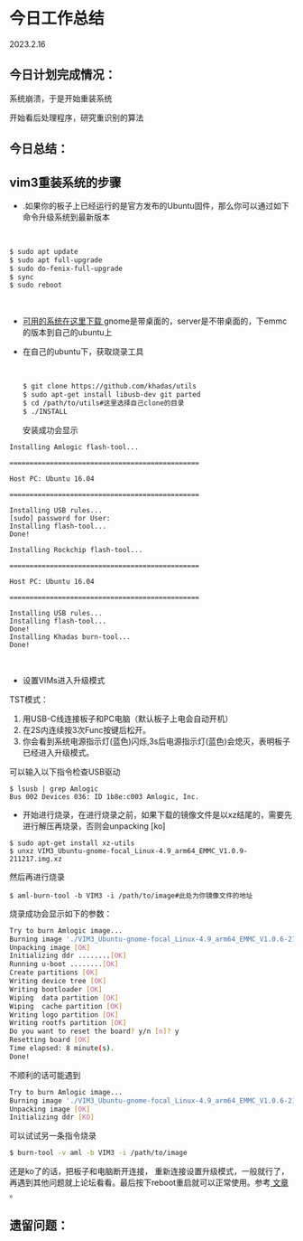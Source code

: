 # **今日工作总结**

2023.2.16

## **今日计划完成情况**：

系统崩溃，于是开始重装系统

开始看后处理程序，研究重识别的算法





## **今日总结**：

## vim3重装系统的步骤

- .如果你的板子上已经运行的是官方发布的Ubuntu固件，那么你可以通过如下命令升级系统到最新版本

﻿



 

```sh
$ sudo apt update
$ sudo apt full-upgrade
$ sudo do-fenix-full-upgrade
$ sync
$ sudo reboot
```

﻿

- [ 可用的系统在这里下载 ](https://dl.khadas.com/Firmware/VIM3/Ubuntu/EMMC/)gnome是带桌面的，server是不带桌面的，下emmc的版本到自己的ubuntu上

- 在自己的ubuntu下，获取烧录工具

  ﻿

  

   

  ```sh
  $ git clone https://github.com/khadas/utils
  $ sudo apt-get install libusb-dev git parted
  $ cd /path/to/utils#这里选择自己clone的目录
  $ ./INSTALL
  ```

     安装成功会显示

```
Installing Amlogic flash-tool...
 
===============================================
 
Host PC: Ubuntu 16.04
 
===============================================
 
Installing USB rules...
[sudo] password for User:
Installing flash-tool...
Done!
 
Installing Rockchip flash-tool...
 
===============================================
 
Host PC: Ubuntu 16.04
 
===============================================
 
Installing USB rules...
Installing flash-tool...
Done!
Installing Khadas burn-tool...
Done!

```

﻿

- 设置VIMs进入升级模式

TST模式：

1. 用USB-C线连接板子和PC电脑（默认板子上电会自动开机）
2. 在2S内连续按3次Func按键后松开。
3. 你会看到系统电源指示灯(蓝色)闪烁,3s后电源指示灯(蓝色)会熄灭，表明板子已经进入升级模式。

可以输入以下指令检查USB驱动

```
$ lsusb | grep Amlogic
Bus 002 Devices 036: ID 1b8e:c003 Amlogic, Inc.
```

- 开始进行烧录，在进行烧录之前，如果下载的镜像文件是以xz结尾的，需要先进行解压再烧录，否则会unpacking [ko]   

```
$ sudo apt-get install xz-utils
$ unxz VIM3_Ubuntu-gnome-focal_Linux-4.9_arm64_EMMC_V1.0.9-211217.img.xz
```

然后再进行烧录

```
$ aml-burn-tool -b VIM3 -i /path/to/image#此处为你镜像文件的地址
```

烧录成功会显示如下的参数：

```sh
Try to burn Amlogic image...
Burning image './VIM3_Ubuntu-gnome-focal_Linux-4.9_arm64_EMMC_V1.0.6-210520.img' for 'VIM3/VIM3L' to eMMC...
Unpacking image [OK]
Initializing ddr ........[OK]
Running u-boot ........[OK]
Create partitions [OK]
Writing device tree [OK]
Writing bootloader [OK]
Wiping  data partition [OK]
Wiping  cache partition [OK]
Writing logo partition [OK]
Writing rootfs partition [OK]
Do you want to reset the board? y/n [n]? y
Resetting board [OK]
Time elapsed: 8 minute(s).
Done!
```

不顺利的话可能遇到

```sh
Try to burn Amlogic image...
Burning image './VIM3_Ubuntu-gnome-focal_Linux-4.9_arm64_EMMC_V1.0.6-210520.img' for 'VIM3/VIM3L' to eMMC...
Unpacking image [OK]
Initializing ddr [KO]
```

﻿可以试试另一条指令烧录 

```sh
$ burn-tool -v aml -b VIM3 -i /path/to/image
```

还是ko了的话，把板子和电脑断开连接， 重新连接设置升级模式，一般就行了，再遇到其他问题就上论坛看看。最后按下reboot重启就可以正常使用。参考[ 文章 ](https://blog.csdn.net/qq_37532213/article/details/123068487?spm=1001.2014.3001.5502)。



## 遗留问题：